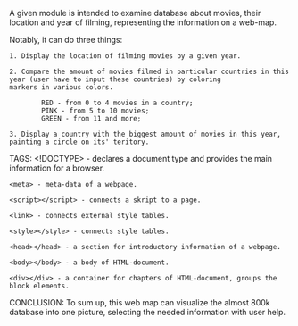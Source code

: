 A given module is intended to examine database about movies, their location and year of filming, representing the
information on a web-map.

Notably, it can do three things:

    1. Display the location of filming movies by a given year.

    2. Compare the amount of movies filmed in particular countries in this year (user have to input these countries) by coloring
    markers in various colors.

            RED - from 0 to 4 movies in a country;
            PINK - from 5 to 10 movies;
            GREEN - from 11 and more;

    3. Display a country with the biggest amount of movies in this year, painting a circle on its' teritory.


TAGS:
    <!DOCTYPE> - declares a document type and provides the main information for a browser.

    <meta> - meta-data of a webpage.

    <script></script> - connects a skript to a page.

    <link> - connects external style tables.

    <style></style> - connects style tables.

    <head></head> - a section for introductory information of a webpage.

    <body></body> - a body of HTML-document.

    <div></div> - a container for chapters of HTML-document, groups the block elements.


CONCLUSION:
    To sum up, this web map can visualize the almost 800k database into one picture, selecting the needed information
    with user help.


